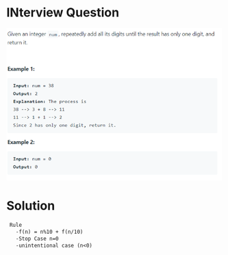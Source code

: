 # INterview Question
![](SumOfDigit.PNG)

# Solution
     Rule
       -f(n) = n%10 + f(n/10)
       -Stop Case n=0
       -unintentional case (n<0)
